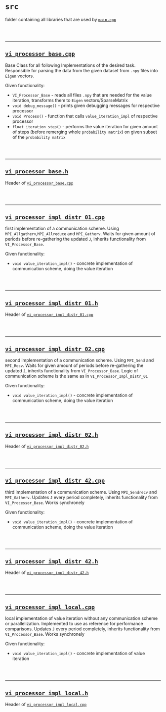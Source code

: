 # `src`

folder containing all libraries that are used by <a href="../main.cpp" target="_blank">`main.cpp`</a>

<br/><br/>

-------

## <a href="vi_processor_base.cpp" target="_blank">`vi_processor_base.cpp`</a>

Base Class for all following Implementations of the desired task. Responsible for parsing the data from the given dataset from `.npy` files into <a href='http://eigen.tuxfamily.org/index.php?title=Main_Page' target='_blank'>`Eigen`</a> vectors.

Given functionality:
- `VI_Processor_Base` - reads all files `.npy` that are needed for the value iteration, transforms them to `Eigen` vectors/SparseMatrix
- `void debug_message()` - prints given debugging messages for respective processor
- `void Process()` - function that calls `value_iteration_impl` of respective processor
- `float iteration_step()` - performs the value iteration for given amount of steps (before remerging whole `probability matrix`) on given subset of the `probability matrix`

<br/><br/>

-------

## <a href="vi_processor_base.h" target="_blank">`vi_processor_base.h`</a>

Header of <a href="vi_processor_base.cpp" target="_blank">`vi_processor_base.cpp`</a>

<br/><br/>

-------

## <a href="vi_processor_impl_distr_01.cpp" target="_blank">`vi_processor_impl_distr_01.cpp`</a>

first implementation of a communication scheme. Using `MPI_Allgatherv`,`MPI_Allreduce` and `MPI_Gatherv`. Waits for given amount of periods before re-gathering the updated `J`, inherits functionality from `VI_Processor_Base`.

Given functionality:
- `void value_iteration_impl()` - concrete implementation of communication scheme, doing the value iteration

<br/><br/>

-------

## <a href="vi_processor_impl_distr_01.h" target="_blank">`vi_processor_impl_distr_01.h`</a>

Header of <a href="vi_processor_impl_distr_01.cpp" target="_blank">`vi_processor_impl_distr_01.cpp`</a>

<br/><br/>

-------

## <a href="vi_processor_impl_distr_02.cpp" target="_blank">`vi_processor_impl_distr_02.cpp`</a>

second implementation of a communication scheme. Using `MPI_Send` and `MPI_Recv`. Waits for given amount of periods before re-gathering the updated `J`, inherits functionality from `VI_Processor_Base`. Logic of communication scheme is the same as in `VI_Processor_Impl_Distr_01`

Given functionality:
- `void value_iteration_impl()` - concrete implementation of communication scheme, doing the value iteration

<br/><br/>

-------

## <a href="vi_processor_impl_distr_02.h" target="_blank">`vi_processor_impl_distr_02.h`</a>

Header of <a href="vi_processor_impl_distr_02.h" target="_blank">`vi_processor_impl_distr_02.h`</a>

<br/><br/>

-------

## <a href="vi_processor_impl_distr_42.cpp" target="_blank">`vi_processor_impl_distr_42.cpp`</a>

third implementation of a communication scheme. Using `MPI_Sendrecv` and `MPI_Gatherv`. Updates `J` every period completely, inherits functionality from `VI_Processor_Base`. Works synchronely

Given functionality:
- `void value_iteration_impl()` - concrete implementation of communication scheme, doing the value iteration

<br/><br/>

-------

## <a href="vi_processor_impl_distr_42.h" target="_blank">`vi_processor_impl_distr_42.h`</a>

Header of <a href="vi_processor_impl_distr_42.h" target="_blank">`vi_processor_impl_distr_42.h`</a>

<br/><br/>

-------

## <a href="vi_processor_impl_local.cpp" target="_blank">`vi_processor_impl_local.cpp`</a>

local implementation of value iteration without any communication scheme or parallelization. Implemented to use as reference for performance comparisons. Updates `J` every period completely, inherits functionality from `VI_Processor_Base`. Works synchronely

Given functionality:
- `void value_iteration_impl()` - concrete implementation of value iteration

<br/><br/>

-------

## <a href="vi_processor_impl_local.h" target="_blank">`vi_processor_impl_local.h`</a>

Header of <a href="vi_processor_impl_local.cpp" target="_blank">`vi_processor_impl_local.cpp`</a>